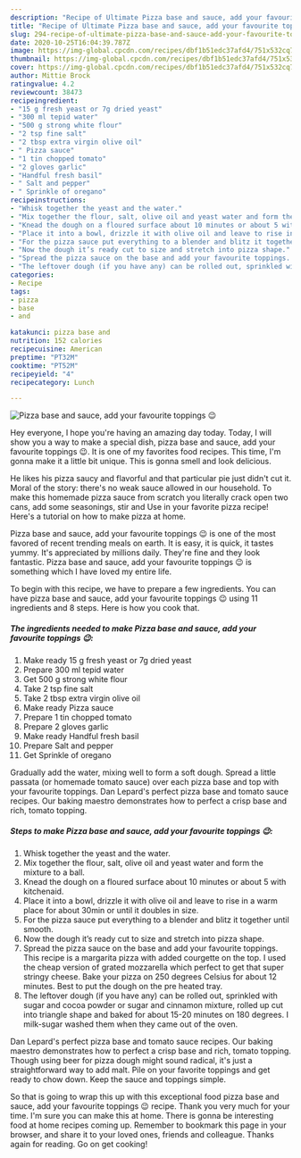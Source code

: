 ```yaml
---
description: "Recipe of Ultimate Pizza base and sauce, add your favourite toppings 😉"
title: "Recipe of Ultimate Pizza base and sauce, add your favourite toppings 😉"
slug: 294-recipe-of-ultimate-pizza-base-and-sauce-add-your-favourite-toppings
date: 2020-10-25T16:04:39.787Z
image: https://img-global.cpcdn.com/recipes/dbf1b51edc37afd4/751x532cq70/pizza-base-and-sauce-add-your-favourite-toppings-😉-recipe-main-photo.jpg
thumbnail: https://img-global.cpcdn.com/recipes/dbf1b51edc37afd4/751x532cq70/pizza-base-and-sauce-add-your-favourite-toppings-😉-recipe-main-photo.jpg
cover: https://img-global.cpcdn.com/recipes/dbf1b51edc37afd4/751x532cq70/pizza-base-and-sauce-add-your-favourite-toppings-😉-recipe-main-photo.jpg
author: Mittie Brock
ratingvalue: 4.2
reviewcount: 38473
recipeingredient:
- "15 g fresh yeast or 7g dried yeast"
- "300 ml tepid water"
- "500 g strong white flour"
- "2 tsp fine salt"
- "2 tbsp extra virgin olive oil"
- " Pizza sauce"
- "1 tin chopped tomato"
- "2 gloves garlic"
- "Handful fresh basil"
- " Salt and pepper"
- " Sprinkle of oregano"
recipeinstructions:
- "Whisk together the yeast and the water."
- "Mix together the flour, salt, olive oil and yeast water and form the mixture to a ball."
- "Knead the dough on a floured surface about 10 minutes or about 5 with kitchenaid."
- "Place it into a bowl, drizzle it with olive oil and leave to rise in a warm place for about 30min or until it doubles in size."
- "For the pizza sauce put everything to a blender and blitz it together until smooth."
- "Now the dough it’s ready cut to size and stretch into pizza shape."
- "Spread the pizza sauce on the base and add your favourite toppings. This recipe is a margarita pizza with added courgette on the top. I used the cheap version of grated mozzarella which perfect to get that super stringy cheese. Bake your pizza on 250 degrees Celsius for about 12 minutes. Best to put the dough on the pre heated tray."
- "The leftover dough (if you have any) can be rolled out, sprinkled with sugar and cocoa powder or sugar and cinnamon mixture, rolled up cut into triangle shape and baked for about 15-20 minutes on 180 degrees. I milk-sugar washed them when they came out of the oven."
categories:
- Recipe
tags:
- pizza
- base
- and

katakunci: pizza base and 
nutrition: 152 calories
recipecuisine: American
preptime: "PT32M"
cooktime: "PT52M"
recipeyield: "4"
recipecategory: Lunch

---
```



![Pizza base and sauce, add your favourite toppings 😉](https://img-global.cpcdn.com/recipes/dbf1b51edc37afd4/751x532cq70/pizza-base-and-sauce-add-your-favourite-toppings-😉-recipe-main-photo.jpg)

Hey everyone, I hope you're having an amazing day today. Today, I will show you a way to make a special dish, pizza base and sauce, add your favourite toppings 😉. It is one of my favorites food recipes. This time, I'm gonna make it a little bit unique. This is gonna smell and look delicious.

He likes his pizza saucy and flavorful and that particular pie just didn&#39;t cut it. Moral of the story: there&#39;s no weak sauce allowed in our household. To make this homemade pizza sauce from scratch you literally crack open two cans, add some seasonings, stir and Use in your favorite pizza recipe! Here&#39;s a tutorial on how to make pizza at home.

Pizza base and sauce, add your favourite toppings 😉 is one of the most favored of recent trending meals on earth. It is easy, it is quick, it tastes yummy. It's appreciated by millions daily. They're fine and they look fantastic. Pizza base and sauce, add your favourite toppings 😉 is something which I have loved my entire life.


To begin with this recipe, we have to prepare a few ingredients. You can have pizza base and sauce, add your favourite toppings 😉 using 11 ingredients and 8 steps. Here is how you cook that.

<!--inarticleads1-->

##### The ingredients needed to make Pizza base and sauce, add your favourite toppings 😉:

1. Make ready 15 g fresh yeast or 7g dried yeast
1. Prepare 300 ml tepid water
1. Get 500 g strong white flour
1. Take 2 tsp fine salt
1. Take 2 tbsp extra virgin olive oil
1. Make ready  Pizza sauce
1. Prepare 1 tin chopped tomato
1. Prepare 2 gloves garlic
1. Make ready Handful fresh basil
1. Prepare  Salt and pepper
1. Get  Sprinkle of oregano


Gradually add the water, mixing well to form a soft dough. Spread a little passata (or homemade tomato sauce) over each pizza base and top with your favourite toppings. Dan Lepard&#39;s perfect pizza base and tomato sauce recipes. Our baking maestro demonstrates how to perfect a crisp base and rich, tomato topping. 

<!--inarticleads2-->

##### Steps to make Pizza base and sauce, add your favourite toppings 😉:

1. Whisk together the yeast and the water.
1. Mix together the flour, salt, olive oil and yeast water and form the mixture to a ball.
1. Knead the dough on a floured surface about 10 minutes or about 5 with kitchenaid.
1. Place it into a bowl, drizzle it with olive oil and leave to rise in a warm place for about 30min or until it doubles in size.
1. For the pizza sauce put everything to a blender and blitz it together until smooth.
1. Now the dough it’s ready cut to size and stretch into pizza shape.
1. Spread the pizza sauce on the base and add your favourite toppings. This recipe is a margarita pizza with added courgette on the top. I used the cheap version of grated mozzarella which perfect to get that super stringy cheese. Bake your pizza on 250 degrees Celsius for about 12 minutes. Best to put the dough on the pre heated tray.
1. The leftover dough (if you have any) can be rolled out, sprinkled with sugar and cocoa powder or sugar and cinnamon mixture, rolled up cut into triangle shape and baked for about 15-20 minutes on 180 degrees. I milk-sugar washed them when they came out of the oven.


Dan Lepard&#39;s perfect pizza base and tomato sauce recipes. Our baking maestro demonstrates how to perfect a crisp base and rich, tomato topping. Though using beer for pizza dough might sound radical, it&#39;s just a straightforward way to add malt. Pile on your favorite toppings and get ready to chow down. Keep the sauce and toppings simple. 

So that is going to wrap this up with this exceptional food pizza base and sauce, add your favourite toppings 😉 recipe. Thank you very much for your time. I'm sure you can make this at home. There is gonna be interesting food at home recipes coming up. Remember to bookmark this page in your browser, and share it to your loved ones, friends and colleague. Thanks again for reading. Go on get cooking!
